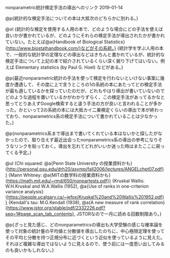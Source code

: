 nonparametric統計検定手法の導出へのリンク
2019-01-14

@p{統計的な検定手法についての本は大抵次のどちらかに別れる。}

@ol
  {統計的な検定を使用する人用の本で、どのような場合にどの手法を使えば良いかが書かれているが、どのようにそれらの検定手法が導出されたかが書かれていない。たとえば@a{Handbook of Biological Statistics}{http://www.biostathandbook.com/}などがその系統。}
  {統計学を学ぶ人用の本で、一般的な統計学の定理などの導出などはきちんと書かれているが、統計的な検定手法について上記の本で紹介されているくらい深く掘り下げてはいない。例えば Elementary statistics (by Paul G. Hoel) などがある。}

@p{最近nonparametric統計の手法を使って検定を行わないといけない事案に幾度か遭遇して、その度に上で言うところの1の系統の本にあたってどの検定手法が最も適しているかを探っていたのだが、どれもやはり導出が書いていないのでどのような過程を置いているかがわかりずらく、この検定手法があってるかなと思ってとりあえずGoogle検索すると違う手法の方が良いと言われることが多かった。かといって2の系統の本には大抵カイ二乗検定くらいの導出で本が終わっており、nonparametrics系の検定手法について書かれていることは少なかった。}

@p{nonparametrics系まで導出まで書いてくれている本はないかと探したがなかったので、取り合えず最近出会ったnonparametrics系の導出の参考になりそうなリンクを貼っておく。導出を忘れてどれがいいか迷った時はまたここに戻ってくる予定。}

@ul
  {Chi squared: @a{Penn State University の授業資料かも}{http://personal.psu.edu/drh20/asymp/fall2006/lectures/ANGELchpt07.pdf}}
  {Mann Whitney: @a{MITの数学科の授業資料かも}{https://math.mit.edu/~rmd/650/nonpartests.pdf}}
  {Kruskal Wallis: W.H.Kruskal and W.A.Wallis (1952), @a{Use of ranks in one-criterion variance analysis}{https://people.ucalgary.ca/~jefox/Kruskal%20and%20Wallis%201952.pdf}}
  {Kendall's tau: M.G.Kendall (1938), @a{A new measure of rank correlation}{https://www.jstor.org/stable/pdf/2332226.pdf?seq=1#page_scan_tab_contents}, JSTORなので一月に読める回数制限あり。}

@p{ざっと見た感じ、どのnonparametricsの導出も大学受験の感じな確率論を使って対象の統計量の平均値と分散値を導出したのちに、中心極限定理を使ってその平均と分散を持つ正規分布に近づくという近似を使っているように見えた。それほど複雑な導出ではないように見えるので、使う前には一度思い出してみるのも良いかもしれない。}
